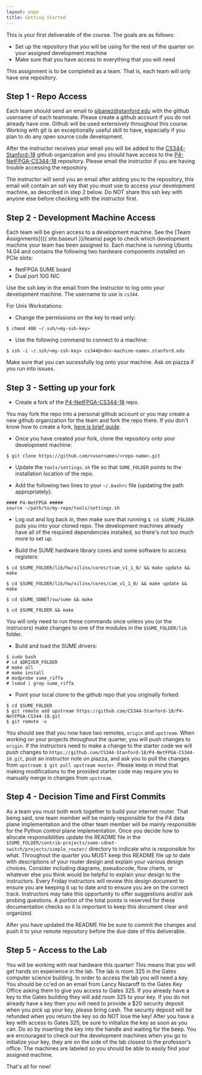 ```yaml
---
layout: page
title: Getting Started
---
```


This is your first deliverable of the course. The goals are as follows: 
* Set up the repository that you will be using for the rest of the quarter on your assigned development machine
* Make sure that you have access to everything that you will need

This assignment is to be completed as a team. That is, each team will only have one repository.

Step 1 - Repo Access
------

Each team should send an email to sibanez@stanford.edu with the github username of each teammate. Please create a github account if you do not already have one. Github will be used extensively throughout this course. Working with git is an exceptionally useful skill to have, especially if you plan to do any open source code development.

After the instructor receives your email you will be added to the [CS344-Stanford-18](https://github.com/CS344-Stanford-18) github organization and you should have access to the [P4-NetFPGA-CS344-18](https://github.com/CS344-Stanford-18/P4-NetFPGA-CS344-18) repository. Please email the instructor if you are having trouble accessing the repository.

The instructor will send you an email after adding you to the repository, this email will contain an ssh key that you must use to access your development machine, as described in step 2 below. Do NOT share this ssh key with anyone else before checking with the instructor first.

Step 2 - Development Machine Access
------

Each team will be given access to a development machine. See the [Team Assignments]({{ site.baseurl }}/teams) page to check which development machine your team has been assigned to. Each machine is running Ubuntu 14.04 and contains the following two hardware components installed on PCIe slots:
* NetFPGA SUME board
* Dual port 10G NIC

Use the ssh key in the email from the instructor to log onto your development machine. The username to use is `cs344`.

For Unix Workstations:
* Change the permissions on the key to read only: 

```
$ chmod 400 ~/.ssh/<my-ssh-key>
```

* Use the following command to connect to a machine: 

```
$ ssh -i ~/.ssh/<my-ssh-key> cs344@<dev-machine-name>.stanford.edu
```

Make sure that you can sucessfully log onto your machine. Ask on piazza if you run into issues.

Step 3 - Setting up your fork
------

* Create a fork of the [P4-NetFPGA-CS344-18](https://github.com/CS344-Stanford-18/P4-NetFPGA-CS344-18) repo.

You may fork the repo into a personal github account or you may create a new github organization for the team and fork the repo there. If you don't know how to create a fork, [here is brief guide](https://guides.github.com/activities/forking/).

* Once you have created your fork, clone the repository onto your development machine:

```
$ git clone https://github.com/<username>/<repo-name>.git
```

* Update the `tools/settings.sh` file so that `SUME_FOLDER` points to the installation location of the repo.

* Add the following two lines to your `~/.bashrc` file (updating the path appropriately):

```
#### P4-NetFPGA #####
source ~/path/to/my-repo/tools/settings.sh
```

* Log out and log back in, then make sure that running `$ cd $SUME_FOLDER` puts you into your cloned repo. The development machines already have all of the required dependencies installed, so there's not too much more to set up.

* Build the SUME hardware library cores and some software to access registers:

```
$ cd $SUME_FOLDER/lib/hw/xilinx/cores/tcam_v1_1_0/ && make update && make

$ cd $SUME_FOLDER/lib/hw/xilinx/cores/cam_v1_1_0/ && make update && make

$ cd $SUME_SDNET/sw/sume && make

$ cd $SUME_FOLDER && make
```

You will only need to run these commands once unless you (or the instrucors) make changes to one of the modules in the `$SUME_FOLDER/lib` folder.

* Build and load the SUME drivers:

```
$ sudo bash
# cd $DRIVER_FOLDER
# make all
# make install
# modprobe sume_riffa
# lsmod | grep sume_riffa
```

* Point your local clone to the github repo that you originally forked:

```
$ cd $SUME_FOLDER
$ git remote add upstream https://github.com/CS344-Stanford-18/P4-NetFPGA-CS344-18.git
$ git remote -v
```

You should see that you now have two remotes, `origin` and `upstream`. When working on your projects throughout the quarter, you will push changes to `origin`. If the instructors need to make a change to the starter code we will push changes to `https://github.com/CS344-Stanford-18/P4-NetFPGA-CS344-18.git`, post an instructor note on piazza, and ask you to pull the changes from `upstream`: `$ git pull upstream master`. Please keep in mind that making modifications to the provided starter code may require you to manually merge in changes from `upstream`.

Step 4 - Decision Time and First Commits
------

As a team you must both work together to build your internet router. That being said, one team member will be mainly responsible for the P4 data plane implementation and the other team member will be mainly responsible for the Python control plane implementation. Once you decide how to allocate responsibilities update the README file in the `$SUME_FOLDER/contrib-projects/sume-sdnet-switch/projects/simple_router/` directory to indicate who is responsible for what. Throughout the quarter you MUST keep this README file up to date with descriptions of your router design and explain your various design choices. Consider including diagrams, pseudocode, flow charts, or whatever else you think would be helpful to explain your design to the instructors. Every Friday instructors will review this design document to ensure you are keeping it up to date and to ensure you are on the correct track. Instructors may take this opportunity to offer suggestions and/or ask probing questions. A portion of the total points is reserved for these documentation checks so it is important to keep this document clear and organized.

After you have updated the README file be sure to commit the changes and push it to your remote repository before the due date of this deliverable.


Step 5 - Access to the Lab
------

You will be working with real hardware this quarter! This means that you will get hands on experience in the lab. The lab is room 325 in the Gates computer science building. In order to access the lab you will need a key. You should be cc'ed on an email from Lancy Nazaroff to the Gates Key Office asking them to give you access to Gates 325. If you already have a key to the Gates building they will add room 325 to your key. If you do not already have a key then you will need to provide a $20 security deposit when you pick up your key, please bring cash. The security deposit will be refunded when you return the key so do NOT lose the key! After you have a key with access to Gates 325, be sure to initialize the key as soon as you can. Do so by inserting the key into the handle and waiting for the beep. You are encouraged to check out the development machines when you go to initialize your key, they are on the side of the lab closest to the professor's office. The machines are labeled so you should be able to easily find your assigned machine.

That's all for now!

